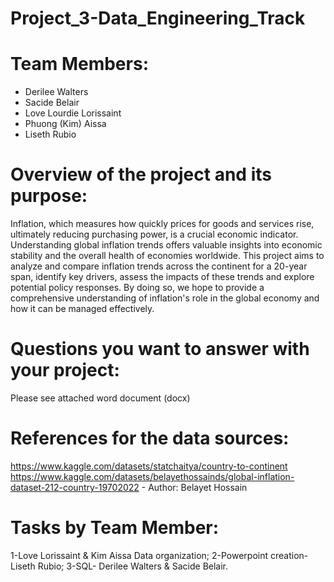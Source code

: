 # Project_3-Data_Engineering_Track

# Team Members:
- Derilee Walters
- Sacide Belair
- Love Lourdie Lorissaint
- Phuong (Kim) Aissa
- Liseth Rubio 

# Overview of the project and its purpose: 
Inflation, which measures how quickly prices for goods and services rise, ultimately reducing purchasing power, is a crucial economic indicator. Understanding global inflation trends offers valuable insights into economic stability and the overall health of economies worldwide. This project aims to analyze and compare inflation trends across the continent for a 20-year span, identify key drivers, assess the impacts of these trends and explore potential policy responses. By doing so, we hope to provide a comprehensive understanding of inflation's role in the global economy and how it can be managed effectively.
# Questions you want to answer with your project:
Please see attached word document (docx)
# References for the data sources: 
https://www.kaggle.com/datasets/statchaitya/country-to-continent
https://www.kaggle.com/datasets/belayethossainds/global-inflation-dataset-212-country-19702022 - Author: Belayet Hossain
# Tasks by Team Member:
1-Love Lorissaint & Kim Aissa Data organization;
2-Powerpoint creation- Liseth Rubio;
3-SQL- Derilee Walters & Sacide Belair.

